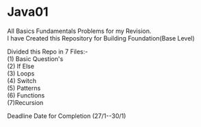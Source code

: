 # Java01
All Basics Fundamentals Problems for my Revision.
<br>
I have Created this Repository for Building Foundation(Base Level) 

Divided this Repo in 7 Files:-
<br>
(1) Basic Question's
<br>
(2) If Else
<br>
(3) Loops 
<br>
(4) Switch 
<br>
(5) Patterns
<br>
(6) Functions
<br>
(7)Recursion
<br>


Deadline Date for Completion (27/1--30/1)


